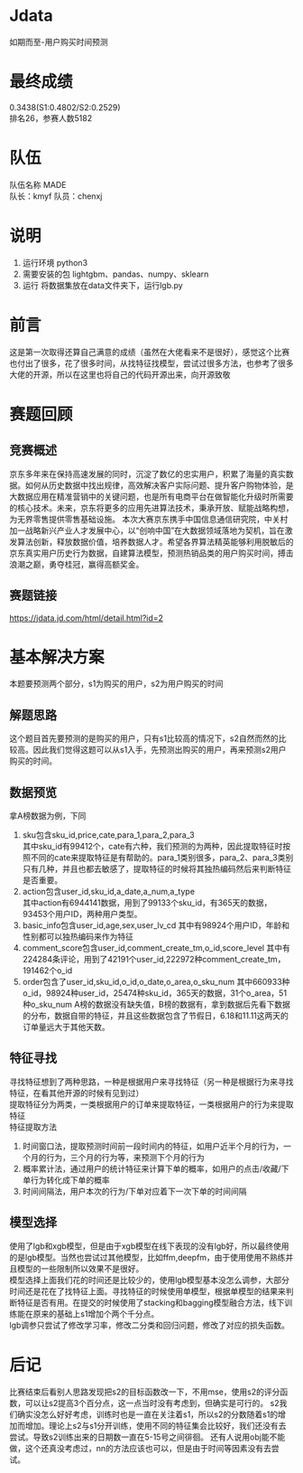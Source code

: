 # Jdata
如期而至-用户购买时间预测
# 最终成绩
0.3438(S1:0.4802/S2:0.2529) \
排名26，参赛人数5182
# 队伍
队伍名称 MADE \
队长：kmyf  队员：chenxj
# 说明
1. 运行环境
python3
2. 需要安装的包
lightgbm、pandas、numpy、sklearn
3. 运行
将数据集放在data文件夹下，运行lgb.py

# 前言
这是第一次取得还算自己满意的成绩（虽然在大佬看来不是很好），感觉这个比赛也付出了很多，花了很多时间，从找特征找模型，尝试过很多方法，也参考了很多大佬的开源，所以在这里也将自己的代码开源出来，向开源致敬

# 赛题回顾
## 竞赛概述 
京东多年来在保持高速发展的同时，沉淀了数亿的忠实用户，积累了海量的真实数据。如何从历史数据中找出规律，高效解决客户实际问题、提升客户购物体验，是大数据应用在精准营销中的关键问题，也是所有电商平台在做智能化升级时所需要的核心技术。未来，京东将更多的应用先进算法技术，秉承开放、赋能战略构想，为无界零售提供零售基础设施。
本次大赛京东携手中国信息通信研究院，中关村加一战略新兴产业人才发展中心，以“创响中国”在大数据领域落地为契机，旨在激发算法创新，释放数据价值，培养数据人才。希望各界算法精英能够利用脱敏后的京东真实用户历史行为数据，自建算法模型，预测热销品类的用户购买时间，搏击浪潮之巅，勇夺桂冠，赢得高额奖金。

## 赛题链接 
https://jdata.jd.com/html/detail.html?id=2

# 基本解决方案
本题要预测两个部分，s1为购买的用户，s2为用户购买的时间
## 解题思路
这个题目首先要预测的是购买的用户，只有s1比较高的情况下，s2自然而然的比较高。因此我们觉得这题可以从s1入手，先预测出购买的用户，再来预测s2用户购买的时间。
## 数据预览
拿A榜数据为例，下同
1. sku包含sku_id,price,cate,para_1,para_2,para_3 \
其中sku_id有99412个，cate有六种，我们预测的为两种，因此提取特征时按照不同的cate来提取特征是有帮助的。para_1类别很多，para_2、para_3类别只有几种，并且也都去敏感了，提取特征的时候将其独热编码然后来判断特征是否重要。
2. action包含user_id,sku_id,a_date,a_num,a_type \
其中action有6944141数据，用到了99133个sku_id，有365天的数据，93453个用户ID，两种用户类型。
3. basic_info包含user_id,age,sex,user_lv_cd
其中有98924个用户ID，年龄和性别都可以独热编码来作为特征
4. comment_score包含user_id,comment_create_tm,o_id,score_level
其中有224284条评论，用到了42191个user_id,222972种comment_create_tm，191462个o_id
5. order包含了user_id,sku_id,o_id,o_date,o_area,o_sku_num
其中660933种o_id，98924种user_id，25474种sku_id，365天的数据，31个o_area，51种o_sku_num 
A榜的数据没有缺失值，B榜的数据有，拿到数据后先看下数据的分布，数据自带的特征，并且这些数据包含了节假日，6.18和11.11这两天的订单量远大于其他天数。

## 特征寻找
寻找特征想到了两种思路，一种是根据用户来寻找特征（另一种是根据行为来寻找特征，在看其他开源的时候有见到过）\
提取特征分为两类，一类根据用户的订单来提取特征，一类根据用户的行为来提取特征\
特征提取方法
1. 时间窗口法，提取预测时间前一段时间内的特征，如用户近半个月的行为，一个月的行为，三个月的行为等，来预测下个月的行为
2. 概率累计法，通过用户的统计特征来计算下单的概率，如用户的点击/收藏/下单行为转化成下单的概率
3. 时间间隔法，用户本次的行为/下单对应着下一次下单的时间间隔

## 模型选择
使用了lgb和xgb模型，但是由于xgb模型在线下表现的没有lgb好，所以最终使用的是lgb模型。当然也尝试过其他模型，比如ffm,deepfm，由于使用使用不熟练并且模型的一些限制所以效果不是很好。 \
模型选择上面我们花的时间还是比较少的，使用lgb模型基本没怎么调参，大部分时间还是花在了找特征上面。寻找特征的时候使用单模型，根据单模型的结果来判断特征是否有用。在提交的时候使用了stacking和bagging模型融合方法，线下训练能在原来的基础上s1增加个两个千分点。\
lgb调参只尝试了修改学习率，修改二分类和回归问题，修改了对应的损失函数。
# 后记
比赛结束后看别人思路发现把s2的目标函数改一下，不用mse，使用s2的评分函数，可以让s2提高3个百分点，这一点当时没有考虑到，但确实是可行的。
s2我们确实没怎么好好考虑，训练时也是一直在关注着s1，所以s2的分数随着s1的增加而增加。理论上s2与s1分开训练，使用不同的特征集会比较好，我们还没有去尝试。导致s2训练出来的日期数一直在5-15号之间徘徊。
还有人说用obj能不能做，这个还真没考虑过，nn的方法应该也可以，但是由于时间等因素没有去尝试。

